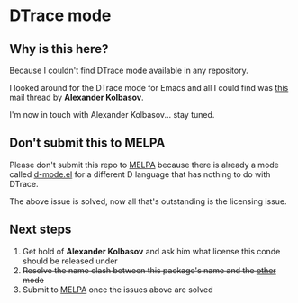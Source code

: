# DTrace mode

## Why is this here?

Because I couldn't find DTrace mode available in any repository.

I looked around for the DTrace mode for Emacs and all I could find was
[this][mode-post] mail thread by **Alexander Kolbasov**.

I'm now in touch with Alexander Kolbasov... stay tuned.

## Don't submit this to MELPA

Please don't submit this repo to [MELPA][melpa] because there is
already a mode called [d-mode.el][d-mode] for a different D language
that has nothing to do with DTrace.

The above issue is solved, now all that's outstanding is the licensing
issue.

## Next steps

1. Get hold of **Alexander Kolbasov** and ask him what license this conde should be released under
1. ~~Resolve the name clash between this package's name and the [other][d-mode] mode~~
1. Submit to [MELPA][melpa] once the issues above are solved

[mode-post]: http://marc.info/?l=opensolaris-dtrace-discuss&m=118471030217792
[melpa]: http://melpa.org/
[d-mode]: http://melpa.org/#/d-mode
